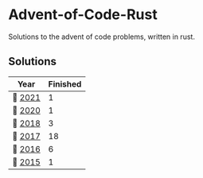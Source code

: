 # Advent-of-Code-Rust

Solutions to the advent of code problems, written in rust.

## Solutions
| Year | Finished |
| ---- | -------- |
| :christmas_tree: [2021](/2021) |  1 |
| :christmas_tree: [2020](/2020) |  1 |
| :christmas_tree: [2018](/2018) |  3 |
| :christmas_tree: [2017](/2017) | 18 |
| :christmas_tree: [2016](/2016) |  6 |
| :christmas_tree: [2015](/2015) |  1 |
